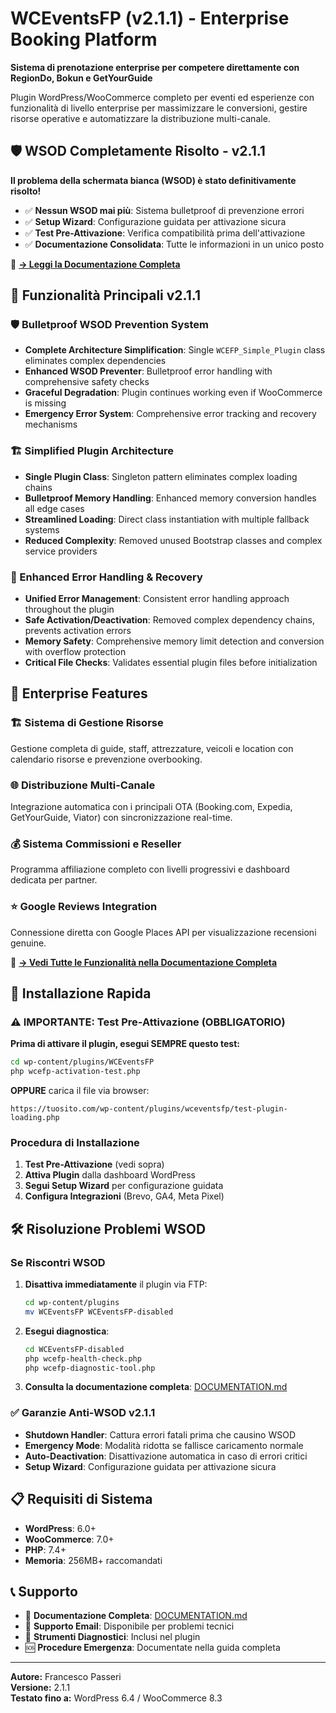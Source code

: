 # WCEventsFP (v2.1.1) - Enterprise Booking Platform

**Sistema di prenotazione enterprise per competere direttamente con RegionDo, Bokun e GetYourGuide**

Plugin WordPress/WooCommerce completo per eventi ed esperienze con funzionalità di livello enterprise per massimizzare le conversioni, gestire risorse operative e automatizzare la distribuzione multi-canale.

## 🛡️ WSOD Completamente Risolto - v2.1.1

**Il problema della schermata bianca (WSOD) è stato definitivamente risolto!**

- ✅ **Nessun WSOD mai più**: Sistema bulletproof di prevenzione errori
- ✅ **Setup Wizard**: Configurazione guidata per attivazione sicura
- ✅ **Test Pre-Attivazione**: Verifica compatibilità prima dell'attivazione
- ✅ **Documentazione Consolidata**: Tutte le informazioni in un unico posto

📖 **[→ Leggi la Documentazione Completa](DOCUMENTATION.md)**

## 🚀 Funzionalità Principali v2.1.1

### 🛡️ Bulletproof WSOD Prevention System
- **Complete Architecture Simplification**: Single `WCEFP_Simple_Plugin` class eliminates complex dependencies
- **Enhanced WSOD Preventer**: Bulletproof error handling with comprehensive safety checks
- **Graceful Degradation**: Plugin continues working even if WooCommerce is missing
- **Emergency Error System**: Comprehensive error tracking and recovery mechanisms

### 🏗️ Simplified Plugin Architecture  
- **Single Plugin Class**: Singleton pattern eliminates complex loading chains
- **Bulletproof Memory Handling**: Enhanced memory conversion handles all edge cases
- **Streamlined Loading**: Direct class instantiation with multiple fallback systems
- **Reduced Complexity**: Removed unused Bootstrap classes and complex service providers

### 🔧 Enhanced Error Handling & Recovery
- **Unified Error Management**: Consistent error handling approach throughout the plugin
- **Safe Activation/Deactivation**: Removed complex dependency chains, prevents activation errors
- **Memory Safety**: Comprehensive memory limit detection and conversion with overflow protection
- **Critical File Checks**: Validates essential plugin files before initialization

## 🚀 Enterprise Features

### 🏗️ Sistema di Gestione Risorse
Gestione completa di guide, staff, attrezzature, veicoli e location con calendario risorse e prevenzione overbooking.

### 🌐 Distribuzione Multi-Canale  
Integrazione automatica con i principali OTA (Booking.com, Expedia, GetYourGuide, Viator) con sincronizzazione real-time.

### 💰 Sistema Commissioni e Reseller
Programma affiliazione completo con livelli progressivi e dashboard dedicata per partner.

### ⭐ Google Reviews Integration
Connessione diretta con Google Places API per visualizzazione recensioni genuine.

📖 **[→ Vedi Tutte le Funzionalità nella Documentazione Completa](DOCUMENTATION.md)**

## 🚀 Installazione Rapida

### ⚠️ IMPORTANTE: Test Pre-Attivazione (OBBLIGATORIO)

**Prima di attivare il plugin, esegui SEMPRE questo test:**

```bash
cd wp-content/plugins/WCEventsFP
php wcefp-activation-test.php
```

**OPPURE** carica il file via browser:
```
https://tuosito.com/wp-content/plugins/wceventsfp/test-plugin-loading.php
```

### Procedura di Installazione

1. **Test Pre-Attivazione** (vedi sopra)
2. **Attiva Plugin** dalla dashboard WordPress
3. **Segui Setup Wizard** per configurazione guidata
4. **Configura Integrazioni** (Brevo, GA4, Meta Pixel)

## 🛠️ Risoluzione Problemi WSOD

### Se Riscontri WSOD

1. **Disattiva immediatamente** il plugin via FTP:
   ```bash
   cd wp-content/plugins
   mv WCEventsFP WCEventsFP-disabled
   ```

2. **Esegui diagnostica**:
   ```bash
   cd WCEventsFP-disabled  
   php wcefp-health-check.php
   php wcefp-diagnostic-tool.php
   ```

3. **Consulta la documentazione completa**: [DOCUMENTATION.md](DOCUMENTATION.md)

### ✅ Garanzie Anti-WSOD v2.1.1

- **Shutdown Handler**: Cattura errori fatali prima che causino WSOD
- **Emergency Mode**: Modalità ridotta se fallisce caricamento normale  
- **Auto-Deactivation**: Disattivazione automatica in caso di errori critici
- **Setup Wizard**: Configurazione guidata per attivazione sicura

## 📋 Requisiti di Sistema

- **WordPress**: 6.0+
- **WooCommerce**: 7.0+  
- **PHP**: 7.4+
- **Memoria**: 256MB+ raccomandati

## 📞 Supporto

- 📖 **Documentazione Completa**: [DOCUMENTATION.md](DOCUMENTATION.md)
- 📧 **Supporto Email**: Disponibile per problemi tecnici
- 🔧 **Strumenti Diagnostici**: Inclusi nel plugin
- 🆘 **Procedure Emergenza**: Documentate nella guida completa

---

**Autore:** Francesco Passeri  
**Versione:** 2.1.1  
**Testato fino a:** WordPress 6.4 / WooCommerce 8.3